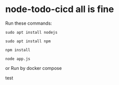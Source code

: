 # node-todo-cicd all is fine

Run these commands:
 

`sudo apt install nodejs`


`sudo apt install npm`


`npm install`

`node app.js`

or Run by docker compose

test


